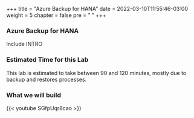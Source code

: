 +++
title = "Azure Backup for HANA"
date = 2022-03-10T11:55:46-03:00
weight = 5
chapter = false
pre = "<b> </b>"
+++

### Azure Backup for HANA 

Include INTRO

### Estimated Time for this Lab

This lab is estimated to take between 90 and 120 minutes, mostly due to backup and restores processes. 

### What we will build

{{< youtube SGfpUqr8cao >}}